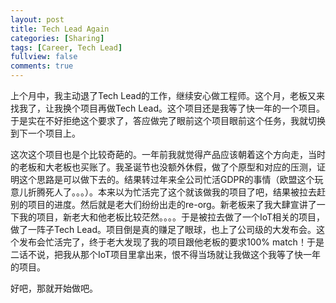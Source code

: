 ```yaml
---
layout: post
title: Tech Lead Again
categories: [Sharing]
tags: [Career, Tech Lead]
fullview: false
comments: true
---
```


上个月中，我主动退了Tech Lead的工作，继续安心做工程师。这个月，老板又来找我了，让我换个项目再做Tech Lead。这个项目还是我等了快一年的一个项目。于是实在不好拒绝这个要求了，答应做完了眼前这个项目眼前这个任务，我就切换到下一个项目上。

这次这个项目也是个比较奇葩的。一年前我就觉得产品应该朝着这个方向走，当时的老板和大老板也买账了。我圣诞节也没额外休假，做了个原型和对应的压测，证明这个思路是可以做下去的。结果转过年来全公司忙活GDPR的事情（欧盟这个玩意儿折腾死人了。。。）。本来以为忙活完了这个就该做我的项目了吧，结果被拉去赶别的项目的进度。然后就是老大们纷纷出走的re-org。新老板来了我大肆宣讲了一下我的项目，新老大和他老板比较茫然。。。。于是被拉去做了一个IoT相关的项目，做了一阵子Tech Lead。项目倒是真的赚足了眼球，也上了公司级的大发布会。这个发布会忙活完了，终于老大发现了我的项目跟他老板的要求100% match！于是二话不说，把我从那个IoT项目里拿出来，恨不得当场就让我做这个我等了快一年的项目。

好吧，那就开始做吧。